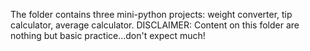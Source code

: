 The folder contains three mini-python projects: weight converter, tip calculator, average calculator.
DISCLAIMER: Content on this folder are nothing but basic practice...don't expect much!
